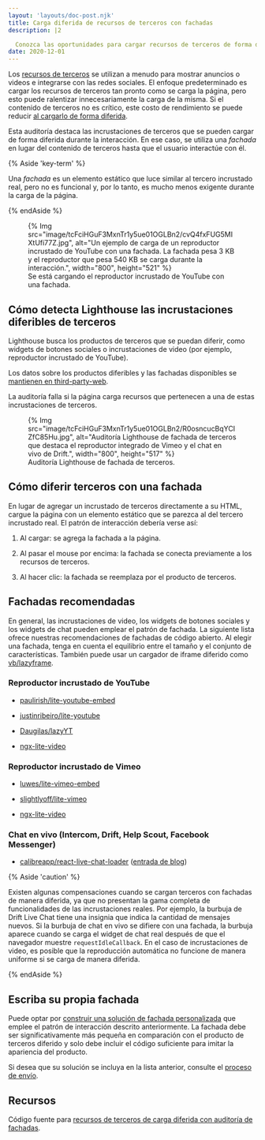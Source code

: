 ```yaml
---
layout: 'layouts/doc-post.njk'
title: Carga diferida de recursos de terceros con fachadas
description: |2

  Conozca las oportunidades para cargar recursos de terceros de forma diferida con fachadas.
date: 2020-12-01
---
```


Los [recursos de terceros](https://web.dev/articles/third-party-javascript) se utilizan a menudo para mostrar anuncios o videos e integrarse con las redes sociales. El enfoque predeterminado es cargar los recursos de terceros tan pronto como se carga la página, pero esto puede ralentizar innecesariamente la carga de la misma. Si el contenido de terceros no es crítico, este costo de rendimiento se puede reducir [al cargarlo de forma diferida](https://web.dev/articles/fast#lazy_load_images_and_video).

Esta auditoría destaca las incrustaciones de terceros que se pueden cargar de forma diferida durante la interacción. En ese caso, se utiliza una _fachada_ en lugar del contenido de terceros hasta que el usuario interactúe con él.

{% Aside 'key-term' %}

Una _fachada_ es un elemento estático que luce similar al tercero incrustado real, pero no es funcional y, por lo tanto, es mucho menos exigente durante la carga de la página.

{% endAside %}

<figure>{% Img src="image/tcFciHGuF3MxnTr1y5ue01OGLBn2/cvQ4fxFUG5MIXtUfi77Z.jpg", alt="Un ejemplo de carga de un reproductor incrustado de YouTube con una fachada. La fachada pesa 3 KB y el reproductor que pesa 540 KB se carga durante la interacción.", width="800", height="521" %} <figcaption> Se está cargando el reproductor incrustado de YouTube con una fachada.</figcaption></figure>

## Cómo detecta Lighthouse las incrustaciones diferibles de terceros

Lighthouse busca los productos de terceros que se puedan diferir, como widgets de botones sociales o incrustaciones de video (por ejemplo, reproductor incrustado de YouTube).

Los datos sobre los productos diferibles y las fachadas disponibles se [mantienen en third-party-web](https://github.com/patrickhulce/third-party-web/).

La auditoría falla si la página carga recursos que pertenecen a una de estas incrustaciones de terceros.

<figure>{% Img src="image/tcFciHGuF3MxnTr1y5ue01OGLBn2/R0osncucBqYCIZfC85Hu.jpg", alt="Auditoría Lighthouse de fachada de terceros que destaca el reproductor integrado de Vimeo y el chat en vivo de Drift.", width="800", height="517" %} <figcaption> Auditoría Lighthouse de fachada de terceros.</figcaption></figure>

## Cómo diferir terceros con una fachada

En lugar de agregar un incrustado de terceros directamente a su HTML, cargue la página con un elemento estático que se parezca al del tercero incrustado real. El patrón de interacción debería verse así:

1. Al cargar: se agrega la fachada a la página.

2. Al pasar el mouse por encima: la fachada se conecta previamente a los recursos de terceros.

3. Al hacer clic: la fachada se reemplaza por el producto de terceros.

## Fachadas recomendadas

En general, las incrustaciones de video, los widgets de botones sociales y los widgets de chat pueden emplear el patrón de fachada. La siguiente lista ofrece nuestras recomendaciones de fachadas de código abierto. Al elegir una fachada, tenga en cuenta el equilibrio entre el tamaño y el conjunto de características. También puede usar un cargador de iframe diferido como [vb/lazyframe](https://github.com/vb/lazyframe).

### Reproductor incrustado de YouTube

- [paulirish/lite-youtube-embed](https://github.com/paulirish/lite-youtube-embed)

- [justinribeiro/lite-youtube](https://github.com/justinribeiro/lite-youtube)

- [Daugilas/lazyYT](https://github.com/Daugilas/lazyYT)

- [ngx-lite-video](https://github.com/karim-mamdouh/ngx-lite-video)

### Reproductor incrustado de Vimeo

- [luwes/lite-vimeo-embed](https://github.com/luwes/lite-vimeo-embed)

- [slightlyoff/lite-vimeo](https://github.com/slightlyoff/lite-vimeo)

- [ngx-lite-video](https://github.com/karim-mamdouh/ngx-lite-video)

### Chat en vivo (Intercom, Drift, Help Scout, Facebook Messenger)

- [calibreapp/react-live-chat-loader](https://github.com/calibreapp/react-live-chat-loader) ([entrada de blog](https://calibreapp.com/blog/fast-live-chat))

{% Aside 'caution' %}

Existen algunas compensaciones cuando se cargan terceros con fachadas de manera diferida, ya que no presentan la gama completa de funcionalidades de las incrustaciones reales. Por ejemplo, la burbuja de Drift Live Chat tiene una insignia que indica la cantidad de mensajes nuevos. Si la burbuja de chat en vivo se difiere con una fachada, la burbuja aparece cuando se carga el widget de chat real después de que el navegador muestre `requestIdleCallback`. En el caso de incrustaciones de video, es posible que la reproducción automática no funcione de manera uniforme si se carga de manera diferida.

{% endAside %}

## Escriba su propia fachada

Puede optar por [construir una solución de fachada personalizada](https://wildbit.com/blog/2020/09/30/getting-postmark-lighthouse-performance-score-to-100#:~:text=What%20if%20we%20could%20replace%20the%20real%20widget) que emplee el patrón de interacción descrito anteriormente. La fachada debe ser significativamente más pequeña en comparación con el producto de terceros diferido y solo debe incluir el código suficiente para imitar la apariencia del producto.

Si desea que su solución se incluya en la lista anterior, consulte el [proceso de envío](https://github.com/patrickhulce/third-party-web/blob/master/facades.md).

## Recursos

Código fuente para [recursos de terceros de carga diferida con auditoría de fachadas](https://github.com/GoogleChrome/lighthouse/blob/master/lighthouse-core/audits/third-party-facades.js).
